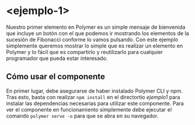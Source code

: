 # \<ejemplo-1\>

Nuestro primer elemento en Polymer es un simple mensaje de bienvenida que incluye un botón con el que podemos ir mostrando los elementos de la sucesión de Fibonacci conforme lo vamos pulsando.
Con este ejemplo simplemente queremos mostrar lo simple que es realizar un elemento en Polymer y lo fácil que es compartirlo y reutilizarlo para cualquier programador que pueda estar interesado.

## Cómo usar el componente

En primer lugar, debe asegurarse de haber instalado Polymer CLI y npm. Tras esto, basta con realizar `npm install` en el directortio *ejemplo1* para instalar las dependencias necesarias para utilizar este componente. Para ver el componente en funcionamiento simplemente debe ejecutar el comando `polymer serve -o` para que se abra en su navegador.


